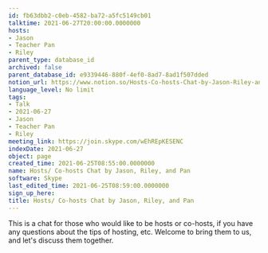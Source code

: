 ```yaml
---
id: fb63dbb2-c0eb-4582-ba72-a5fc5149cb01
talktime: 2021-06-27T20:00:00.0000000
hosts:
- Jason
- Teacher Pan
- Riley
parent_type: database_id
archived: false
parent_database_id: e9339446-880f-4ef0-8ad7-8ad1f507dded
notion_url: https://www.notion.so/Hosts-Co-hosts-Chat-by-Jason-Riley-and-Pan-fb63dbb2c0eb4582ba72a5fc5149cb01
language_level: No limit
tags:
- Talk
- 2021-06-27
- Jason
- Teacher Pan
- Riley
meeting_link: https://join.skype.com/wEhREpKESENC
indexDate: 2021-06-27
object: page
created_time: 2021-06-25T08:55:00.0000000
name: Hosts/ Co-hosts Chat by Jason, Riley, and Pan
software: Skype
last_edited_time: 2021-06-25T08:59:00.0000000
sign_up_here: 
title: Hosts/ Co-hosts Chat by Jason, Riley, and Pan
---
```


This is a chat for those who would like to be hosts or co-hosts, if you have any questions about the tips of hosting, etc. Welcome to bring them to us, and let's discuss them together.

